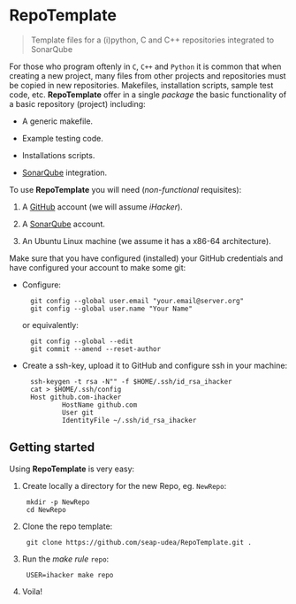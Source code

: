 # RepoTemplate
> Template files for a (i)python, C and C++ repositories integrated to SonarQube

For those who program oftenly in `C`, `C++` and `Python` it is common that when creating a new project, many files from other projects and repositories must be copied in new repositories.  Makefiles, installation scripts, sample test code, etc.  **RepoTemplate** offer in a single *package* the basic functionality of a basic repository (project) including:

- A generic makefile.

- Example testing code.

- Installations scripts.

- [SonarQube](https://sonarcloud.io/) integration.

To use **RepoTemplate** you will need (*non-functional* requisites):

1. A [GitHub](https://github.com/join?source=header-home) account (we will assume *iHacker*).

2. A [SonarQube](https://sonarcloud.io/) account.

3. An Ubuntu Linux machine (we assume it has a x86-64 architecture). 

Make sure that you have configured (installed) your GitHub credentials and have configured your account to make some git:

- Configure:
	
		git config --global user.email "your.email@server.org"
		git config --global user.name "Your Name"

  or equivalently:

		git config --global --edit
		git commit --amend --reset-author

- Create a ssh-key, upload it to GitHub and configure ssh in your machine:

		ssh-keygen -t rsa -N"" -f $HOME/.ssh/id_rsa_ihacker
		cat > $HOME/.ssh/config
		Host github.com-ihacker
		        HostName github.com
		        User git
		        IdentityFile ~/.ssh/id_rsa_ihacker

## Getting started

Using **RepoTemplate** is very easy:

1. Create locally a directory for the new Repo, eg. `NewRepo`:

		mkdir -p NewRepo
		cd NewRepo

2. Clone the repo template:

		git clone https://github.com/seap-udea/RepoTemplate.git .

3. Run the *make rule* `repo`:

		USER=ihacker make repo

4. Voila!